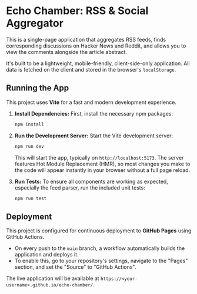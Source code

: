 # Echo Chamber: RSS & Social Aggregator

This is a single-page application that aggregates RSS feeds, finds corresponding discussions on Hacker News and Reddit, and allows you to view the comments alongside the article abstract.

It's built to be a lightweight, mobile-friendly, client-side-only application. All data is fetched on the client and stored in the browser's `localStorage`.

## Running the App

This project uses **Vite** for a fast and modern development experience.

1.  **Install Dependencies:** First, install the necessary npm packages:
    ```bash
    npm install
    ```

2.  **Run the Development Server:** Start the Vite development server:
    ```bash
    npm run dev
    ```
    This will start the app, typically on `http://localhost:5173`. The server features Hot Module Replacement (HMR), so most changes you make to the code will appear instantly in your browser without a full page reload.

3.  **Run Tests:** To ensure all components are working as expected, especially the feed parser, run the included unit tests:
    ```bash
    npm run test
    ```

## Deployment

This project is configured for continuous deployment to **GitHub Pages** using GitHub Actions.

- On every push to the `main` branch, a workflow automatically builds the application and deploys it.
- To enable this, go to your repository's settings, navigate to the "Pages" section, and set the "Source" to "GitHub Actions".

The live application will be available at `https://<your-username>.github.io/echo-chamber/`.
